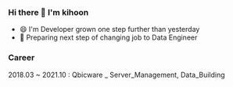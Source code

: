 ### Hi there 👋 I'm kihoon
- 😄 I'm Developer grown one step further than yesterday
- 🧭 Preparing next step of changing job to Data Engineer

### Career
2018.03 ~ 2021.10 : Qbicware _ Server_Management, Data_Building

<!--
**plerin/plerin** is a ✨ _special_ ✨ repository because its `README.md` (this file) appears on your GitHub profile.

Here are some ideas to get you started:

- 🔭 I’m currently working on ...
- 🌱 I’m currently learning ...
- 👯 I’m looking to collaborate on ...
- 🤔 I’m looking for help with ...
- 💬 Ask me about ...
- 📫 How to reach me: ...
- 😄 Pronouns: ...
- ⚡ Fun fact: ...
-->
